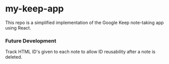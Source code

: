 # my-keep-app
This repo is a simplified implementation of the Google Keep note-taking app using React.


### Future Development
Track HTML ID's given to each note to allow ID reusability after a note is deleted.

